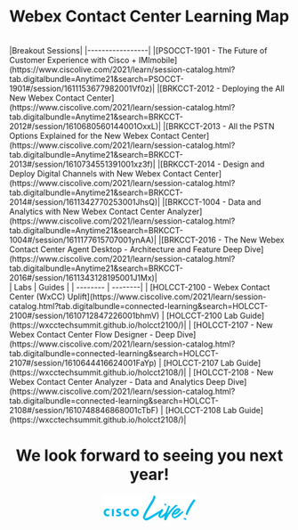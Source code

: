 <script>
    document.getElementsByClassName("site-title").item(0).innerHTML = '<a class="site-title" rel="author" href="https://www.ciscolive.com/2021/learn/session-catalog.html?tab.digitalbundle=Anytime21&search=Webex%20Contact%20Center#/">Cisco Live 2021</a>';
</script>


# Webex Contact Center Learning Map
<br>
|Breakout Sessions|
|-----------------|
|[PSOCCT-1901 - The Future of Customer Experience with Cisco + IMImobile](https://www.ciscolive.com/2021/learn/session-catalog.html?tab.digitalbundle=Anytime21&search=PSOCCT-1901#/session/1611153677982001Vf0z)|
|[BRKCCT-2012 - Deploying the All New Webex Contact Center](https://www.ciscolive.com/2021/learn/session-catalog.html?tab.digitalbundle=Anytime21&search=BRKCCT-2012#/session/1610680560144001OxxL)|
|[BRKCCT-2013 - All the PSTN Options Explained for the New Webex Contact Center](https://www.ciscolive.com/2021/learn/session-catalog.html?tab.digitalbundle=Anytime21&search=BRKCCT-2013#/session/1610734551391001xz3f)|
|[BRKCCT-2014 -  Design and Deploy Digital Channels with New Webex Contact Center](https://www.ciscolive.com/2021/learn/session-catalog.html?tab.digitalbundle=Anytime21&search=BRKCCT-2014#/session/1611342770253001JhsQ)|
|[BRKCCT-1004 - Data and Analytics with New Webex Contact Center Analyzer](https://www.ciscolive.com/2021/learn/session-catalog.html?tab.digitalbundle=Anytime21&search=BRKCCT-1004#/session/1611177615707001ynAA)|
|[BRKCCT-2016 - The New Webex Contact Center Agent Desktop - Architecture and Feature Deep Dive](https://www.ciscolive.com/2021/learn/session-catalog.html?tab.digitalbundle=Anytime21&search=BRKCCT-2016#/session/1611343128195001J1Mx)|
<br>
| Labs | Guides |
| -------- | --------|
| [HOLCCT-2100 - Webex Contact Center (WxCC) Uplift](https://www.ciscolive.com/2021/learn/session-catalog.html?tab.digitalbundle=connected-learning&search=HOLCCT-2100#/session/1610712847226001bhmV) | [HOLCCT-2100 Lab Guide](https://wxcctechsummit.github.io/holcct2100/)|
| [HOLCCT-2107 - New Webex Contact Center Flow Designer - Deep Dive](https://www.ciscolive.com/2021/learn/session-catalog.html?tab.digitalbundle=connected-learning&search=HOLCCT-2107#/session/1610644416624001FaYp) | [HOLCCT-2107 Lab Guide](https://wxcctechsummit.github.io/holcct2108/)|
| [HOLCCT-2108 - New Webex Contact Center Analyzer - Data and Analytics Deep Dive](https://www.ciscolive.com/2021/learn/session-catalog.html?tab.digitalbundle=connected-learning&search=HOLCCT-2108#/session/1610748846868001cTbF) | [HOLCCT-2108 Lab Guide](https://wxcctechsummit.github.io/holcct2108/)| 


<center> <h1>We look forward to seeing you next year! </h1> </center>
<img src="CL2.png" style="display: block; margin-left: auto; margin-right: auto;">


